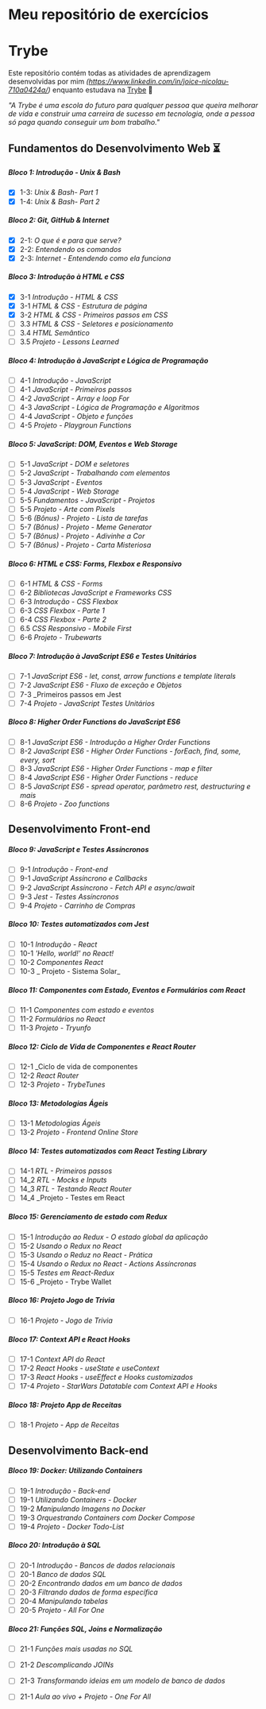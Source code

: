 # Meu repositório de exercícios

# Trybe

Este repositório contém todas as atividades de aprendizagem desenvolvidas por mim _(https://www.linkedin.com/in/joice-nicolau-710a0424a/)_ enquanto estudava na [Trybe](https://www.betrybe.com/) :rocket:

_"A Trybe é uma escola do futuro para qualquer pessoa que queira melhorar de vida e construir uma carreira de sucesso em tecnologia, onde a pessoa só paga quando conseguir um bom trabalho."_

## Fundamentos do Desenvolvimento Web :hourglass_flowing_sand:

##### Bloco 1: Introdução - Unix & Bash 

- [X] 1-3: _Unix & Bash- Part 1_
- [X] 1-4: _Unix & Bash- Part 2_

##### Bloco 2: Git, GitHub & Internet

- [X] 2-1: _O que é e para que serve?_
- [X] 2-2: _Entendendo os comandos_
- [X] 2-3: _Internet - Entendendo como ela funciona_

##### Bloco 3: Introdução à HTML e CSS

- [X] 3-1 _Introdução - HTML & CSS_
- [X] 3-1 _HTML & CSS - Estrutura de página_
- [X] 3-2 _HTML & CSS - Primeiros passos em CSS_
- [ ] 3.3 _HTML & CSS - Seletores e posicionamento_
- [ ] 3.4 _HTML Semântico_
- [ ] 3.5 _Projeto - Lessons Learned_ 

##### Bloco 4: Introdução à JavaScript e Lógica de Programação

- [ ] 4-1 _Introdução - JavaScript_
- [ ] 4-1 _JavaScript - Primeiros passos_
- [ ] 4-2 _JavaScript - Array e loop For_
- [ ] 4-3 _JavaScript - Lógica de Programação e Algoritmos_
- [ ] 4-4 _JavaScript - Objeto e funções_
- [ ] 4-5 _Projeto - Playgroun Functions_

##### Bloco 5: JavaScript: DOM, Eventos e Web Storage

- [ ] 5-1 _JavaScript - DOM e seletores_
- [ ] 5-2 _JavaScript - Trabalhando com elementos_
- [ ] 5-3 _JavaScript - Eventos_
- [ ] 5-4 _JavaScript - Web Storage_
- [ ] 5-5 _Fundamentos - JavaScript - Projetos_ 
- [ ] 5-5 _Projeto - Arte com Pixels_
- [ ] 5-6 _(Bônus) - Projeto - Lista de tarefas_
- [ ] 5-7 _(Bônus) - Projeto - Meme Generator_
- [ ] 5-7 _(Bônus) - Projeto - Adivinhe a Cor_ 
- [ ] 5-7 _(Bônus) - Projeto - Carta Misteriosa_

##### Bloco 6: HTML e CSS: Forms, Flexbox e Responsivo
 
- [ ] 6-1 _HTML & CSS - Forms_
- [ ] 6-2 _Bibliotecas JavaScript e Frameworks CSS_
- [ ] 6-3 _Introdução - CSS Flexbox_
- [ ] 6-3 _CSS Flexbox - Parte 1_
- [ ] 6-4 _CSS Flexbox - Parte 2_
- [ ] 6.5 _CSS Responsivo - Mobile First_
- [ ] 6-6 _Projeto - Trubewarts_

##### Bloco 7: Introdução à JavaScript ES6 e Testes Unitários

- [ ] 7-1 _JavaScript ES6 - let, const, arrow functions e template literals_
- [ ] 7-2 _JavaScript ES6 - Fluxo de exceção e Objetos_
- [ ] 7-3 _Primeiros passos em Jest
- [ ] 7-4 _Projeto - JavaScript Testes Unitários_
 
##### Bloco 8: Higher Order Functions do JavaScript ES6

- [ ] 8-1 _JavaScript ES6 - Introdução a Higher Order Functions_
- [ ] 8-2 _JavaScript ES6 - Higher Order Functions - forEach, find, some, every, sort_ 
- [ ] 8-3 _JavaScript ES6 - Higher Order Functions - map e filter_
- [ ] 8-4 _JavaScript ES6 - Higher Order Functions - reduce_ 
- [ ] 8-5 _JavaScript ES6 - spread operator, parâmetro rest, destructuring e mais_
- [ ] 8-6 _Projeto - Zoo functions_
 
## Desenvolvimento Front-end 

##### Bloco 9: JavaScript  e Testes Assíncronos

- [ ] 9-1 _Introdução - Front-end_
- [ ] 9-1 _JavaScript Assíncrono e Callbacks_
- [ ] 9-2 _JavaScript Assíncrono - Fetch API e async/await_
- [ ] 9-3 _Jest - Testes Assíncronos_
- [ ] 9-4 _Projeto - Carrinho de Compras_

##### Bloco 10: Testes automatizados com Jest
- [ ] 10-1 _Introdução - React_
- [ ] 10-1 _'Hello, world!' no React!_
- [ ] 10-2 _Componentes React_
- [ ] 10-3 _ Projeto - Sistema Solar_  
 
##### Bloco 11: Componentes com Estado, Eventos e Formulários com React
- [ ] 11-1 _Componentes com estado e eventos_
- [ ] 11-2 _Formulários no React_
- [ ] 11-3 _Projeto - Tryunfo_

##### Bloco 12: Ciclo de Vida de Componentes e React Router
- [ ] 12-1 _Ciclo de vida de componentes 
- [ ] 12-2 _React Router_ 
- [ ] 12-3 _Projeto - TrybeTunes_
 
##### Bloco 13: Metodologias Ágeis 
- [ ] 13-1 _Metodologias Ágeis_ 
- [ ] 13-2 _Projeto - Frontend Online Store_ 

##### Bloco 14: Testes automatizados com React Testing Library
- [ ] 14-1 _RTL - Primeiros passos_ 
- [ ] 14_2 _RTL - Mocks e Inputs_ 
- [ ] 14_3 _RTL - Testando React Router_
- [ ] 14_4 _Projeto - Testes em React
 
##### Bloco 15: Gerenciamento de estado com Redux
- [ ] 15-1 _Introdução ao Redux - O estado global da aplicação_ 
- [ ] 15-2 _Usando o Redux no React_
- [ ] 15-3 _Usando o Reduz no React - Prática_
- [ ] 15-4 _Usando o Redux no React - Actions Assíncronas_
- [ ] 15-5 _Testes em React-Redux_
- [ ] 15-6 _Projeto - Trybe Wallet
 
##### Bloco 16: Projeto Jogo de Trivia
- [ ] 16-1 _Projeto - Jogo de Trivia_
 
##### Bloco 17: Context API e React Hooks
- [ ] 17-1 _Context API do React_ 
- [ ] 17-2 _React Hooks - useState e useContext_
- [ ] 17-3 _React Hooks - useEffect e Hooks customizados_
- [ ] 17-4 _Projeto - StarWars Datatable com Context API e Hooks_
 
##### Bloco 18: Projeto App de Receitas
- [ ] 18-1 _Projeto - App de Receitas_

## Desenvolvimento Back-end

##### Bloco 19: Docker: Utilizando Containers
- [ ] 19-1 _Introdução - Back-end_
- [ ] 19-1 _Utilizando Containers - Docker_
- [ ] 19-2 _Manipulando Imagens no Docker_
- [ ] 19-3 _Orquestrando Containers com Docker Compose_
- [ ] 19-4 _Projeto - Docker Todo-List_

##### Bloco 20: Introdução à SQL
- [ ] 20-1 _Introdução - Bancos de dados relacionais_
- [ ] 20-1 _Banco de dados SQL_
- [ ] 20-2 _Encontrando dados em um banco de dados_
- [ ] 20-3 _Filtrando dados de forma específica_
- [ ] 20-4 _Manipulando tabelas_
- [ ] 20-5 _Projeto - All For One_
 
##### Bloco 21: Funções SQL, Joins e Normalização
- [ ] 21-1 _Funções mais usadas no SQL_
- [ ] 21-2 _Descomplicando JOINs_ 
- [ ] 21-3 _Transformando ideias em um modelo de banco de dados_
- [ ] 21-1 _Aula ao vivo + Projeto - One For All_
 
